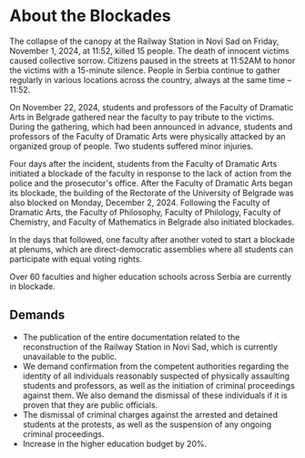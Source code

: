 # About the Blockades

The collapse of the canopy at the Railway Station in Novi Sad on Friday, November 1, 2024, at 11:52, killed 15 people. The death of innocent victims caused collective sorrow. Citizens paused in the streets at 11:52AM to honor the victims with a 15-minute silence. People in Serbia continue to gather regularly in various locations across the country, always at the same time – 11:52.

On November 22, 2024, students and professors of the Faculty of Dramatic Arts in Belgrade gathered near the faculty to pay tribute to the victims. During the gathering, which had been announced in advance, students and professors of the Faculty of Dramatic Arts were physically attacked by an organized group of people. Two students suffered minor injuries.

Four days after the incident, students from the Faculty of Dramatic Arts initiated a blockade of the faculty in response to the lack of action from the police and the prosecutor's office. After the Faculty of Dramatic Arts began its blockade, the building of the Rectorate of the University of Belgrade was also blocked on Monday, December 2, 2024. Following the Faculty of Dramatic Arts, the Faculty of Philosophy, Faculty of Philology, Faculty of Chemistry, and Faculty of Mathematics in Belgrade also initiated blockades.

In the days that followed, one faculty after another voted to start a blockade at plenums, which are direct-democratic assemblies where all students can participate with equal voting rights.

Over 60 faculties and higher education schools across Serbia are currently in blockade.

## Demands

- The publication of the entire documentation related to the reconstruction of the Railway Station in Novi Sad, which is currently unavailable to the public.
- We demand confirmation from the competent authorities regarding the identity of all individuals reasonably suspected of physically assaulting students and professors, as well as the initiation of criminal proceedings against them. We also demand the dismissal of these individuals if it is proven that they are public officials.
- The dismissal of criminal charges against the arrested and detained students at the protests, as well as the suspension of any ongoing criminal proceedings.
- Increase in the higher education budget by 20%.
